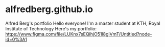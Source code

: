 # alfredberg.github.io
Alfred Berg's portfolio
Hello everyone!
I'm a master student at KTH, Royal Institute of Technology
Here's my portfolio: https://www.figma.com/file/LUKnx7sEQihjO51l8giVmT/Untitled?node-id=0%3A1
